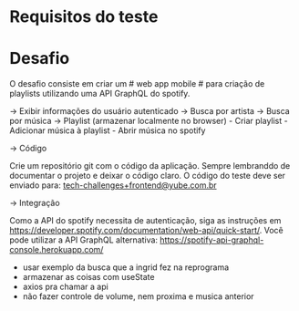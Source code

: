# Requisitos do teste

# Desafio
O desafio consiste em criar um # web app mobile # para criação de playlists utilizando uma API GraphQL do spotify.

-> Exibir informações do usuário autenticado
-> Busca por artista
-> Busca por música
-> Playlist (armazenar localmente no browser)
    - Criar playlist
    - Adicionar música à playlist
    - Abrir música no spotify


-> Código

Crie um repositório git com o código da aplicação. Sempre lembranddo de documentar o projeto e deixar o código claro.
O código do teste deve ser enviado para: tech-challenges+frontend@yube.com.br


-> Integração

Como a API do spotify necessita de autenticação, siga as instruções em https://developer.spotify.com/documentation/web-api/quick-start/.
Você pode utilizar a API GraphQL alternativa: https://spotify-api-graphql-console.herokuapp.com/


- usar exemplo da busca que a ingrid fez na reprograma
- armazenar as coisas com useState
- axios pra chamar a api
- não fazer controle de volume, nem proxima e musica anterior